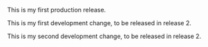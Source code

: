 This is my first production release.

This is my first development change, to be released in release 2.

This is my second development change, to be released in release 2.
